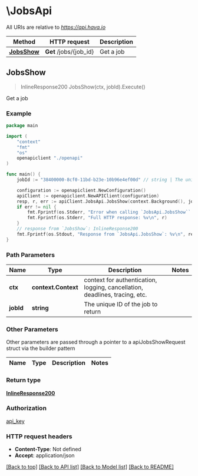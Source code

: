 # \JobsApi

All URIs are relative to *https://api.hava.io*

Method | HTTP request | Description
------------- | ------------- | -------------
[**JobsShow**](JobsApi.md#JobsShow) | **Get** /jobs/{job_id} | Get a job



## JobsShow

> InlineResponse200 JobsShow(ctx, jobId).Execute()

Get a job

### Example

```go
package main

import (
    "context"
    "fmt"
    "os"
    openapiclient "./openapi"
)

func main() {
    jobId := "38400000-8cf0-11bd-b23e-10b96e4ef00d" // string | The unique ID of the job to return

    configuration := openapiclient.NewConfiguration()
    apiClient := openapiclient.NewAPIClient(configuration)
    resp, r, err := apiClient.JobsApi.JobsShow(context.Background(), jobId).Execute()
    if err != nil {
        fmt.Fprintf(os.Stderr, "Error when calling `JobsApi.JobsShow``: %v\n", err)
        fmt.Fprintf(os.Stderr, "Full HTTP response: %v\n", r)
    }
    // response from `JobsShow`: InlineResponse200
    fmt.Fprintf(os.Stdout, "Response from `JobsApi.JobsShow`: %v\n", resp)
}
```

### Path Parameters


Name | Type | Description  | Notes
------------- | ------------- | ------------- | -------------
**ctx** | **context.Context** | context for authentication, logging, cancellation, deadlines, tracing, etc.
**jobId** | **string** | The unique ID of the job to return | 

### Other Parameters

Other parameters are passed through a pointer to a apiJobsShowRequest struct via the builder pattern


Name | Type | Description  | Notes
------------- | ------------- | ------------- | -------------


### Return type

[**InlineResponse200**](InlineResponse200.md)

### Authorization

[api_key](../README.md#api_key)

### HTTP request headers

- **Content-Type**: Not defined
- **Accept**: application/json

[[Back to top]](#) [[Back to API list]](../README.md#documentation-for-api-endpoints)
[[Back to Model list]](../README.md#documentation-for-models)
[[Back to README]](../README.md)

